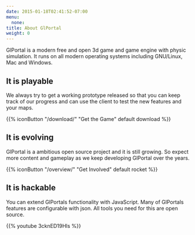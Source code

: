 ```yaml
---
date: 2015-01-18T02:41:52-07:00
menu:
  none:
title: About GlPortal
weight: 0
---
```

GlPortal is a modern free and open 3d game and game engine with physic simulation. It runs on all modern operating systems including GNU/Linux, Mac and Windows.

## It is playable
We always try to get a working prototype released so that you can keep track of our progress and can use the client to test the new features and your maps.

{{% iconButton "/download/" "Get the Game" default download %}}

## It is evolving
GlPortal is a ambitious open source project and it is still growing. So expect more content and gameplay as we keep developing GlPortal over the years.

{{% iconButton "/overview/" "Get Involved" default rocket %}}
## It is hackable
You can extend GlPortals functionality with JavaScript. Many of GlPortals features are configurable with json. All tools you need for this are open source.

{{% youtube 3cknED19Hls %}}
